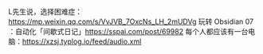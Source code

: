 L先生说，选择困难症：https://mp.weixin.qq.com/s/VvJVB_7OxcNs_LH_2mUDVg
玩转 Obsidian 07 ：自动化「间歇式日记」https://sspai.com/post/69982
每个人都应该有一台电脑：https://xzsj.typlog.io/feed/audio.xml 
